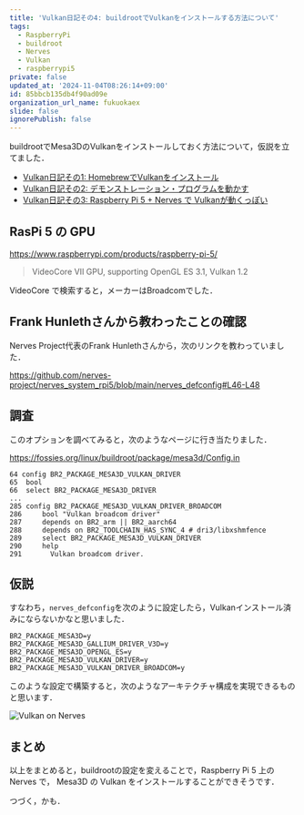```yaml
---
title: 'Vulkan日記その4: buildrootでVulkanをインストールする方法について'
tags:
  - RaspberryPi
  - buildroot
  - Nerves
  - Vulkan
  - raspberrypi5
private: false
updated_at: '2024-11-04T08:26:14+09:00'
id: 85bbcb135db4f90ad09e
organization_url_name: fukuokaex
slide: false
ignorePublish: false
---
```

buildrootでMesa3DのVulkanをインストールしておく方法について，仮説を立てました．

- [Vulkan日記その1: HomebrewでVulkanをインストール](https://qiita.com/zacky1972/items/967d6ea213ee658bfa43)
- [Vulkan日記その2: デモンストレーション・プログラムを動かす](https://qiita.com/zacky1972/items/65ac97e850441958a7ea)
- [Vulkan日記その3: Raspberry Pi 5 + Nerves で Vulkanが動くっぽい](https://qiita.com/zacky1972/items/1b76e79b47fd58f90c80)

## RasPi 5 の GPU

https://www.raspberrypi.com/products/raspberry-pi-5/

> VideoCore VII GPU, supporting OpenGL ES 3.1, Vulkan 1.2

VideoCore で検索すると，メーカーはBroadcomでした．

## Frank Hunlethさんから教わったことの確認

Nerves Project代表のFrank Hunlethさんから，次のリンクを教わっていました．

https://github.com/nerves-project/nerves_system_rpi5/blob/main/nerves_defconfig#L46-L48

## 調査

このオプションを調べてみると，次のようなページに行き当たりました．

https://fossies.org/linux/buildroot/package/mesa3d/Config.in

```
64 config BR2_PACKAGE_MESA3D_VULKAN_DRIVER
65 	bool
66 	select BR2_PACKAGE_MESA3D_DRIVER
...
285 config BR2_PACKAGE_MESA3D_VULKAN_DRIVER_BROADCOM
286 	bool "Vulkan broadcom driver"
287 	depends on BR2_arm || BR2_aarch64
288 	depends on BR2_TOOLCHAIN_HAS_SYNC_4 # dri3/libxshmfence
289 	select BR2_PACKAGE_MESA3D_VULKAN_DRIVER
290 	help
291 	  Vulkan broadcom driver.
```

## 仮説

すなわち，`nerves_defconfig`を次のように設定したら，Vulkanインストール済みにならないかなと思いました．

```
BR2_PACKAGE_MESA3D=y
BR2_PACKAGE_MESA3D_GALLIUM_DRIVER_V3D=y
BR2_PACKAGE_MESA3D_OPENGL_ES=y
BR2_PACKAGE_MESA3D_VULKAN_DRIVER=y
BR2_PACKAGE_MESA3D_VULKAN_DRIVER_BROADCOM=y
```

このような設定で構築すると，次のようなアーキテクチャ構成を実現できるものと思います．

![Vulkan on Nerves](https://qiita-image-store.s3.ap-northeast-1.amazonaws.com/0/55223/fa8396c6-6476-f8b9-451b-7527fe6ba8b6.png)

## まとめ

以上をまとめると，buildrootの設定を変えることで，Raspberry Pi 5 上の Nerves で， Mesa3D の Vulkan をインストールすることができそうです．

つづく，かも．
